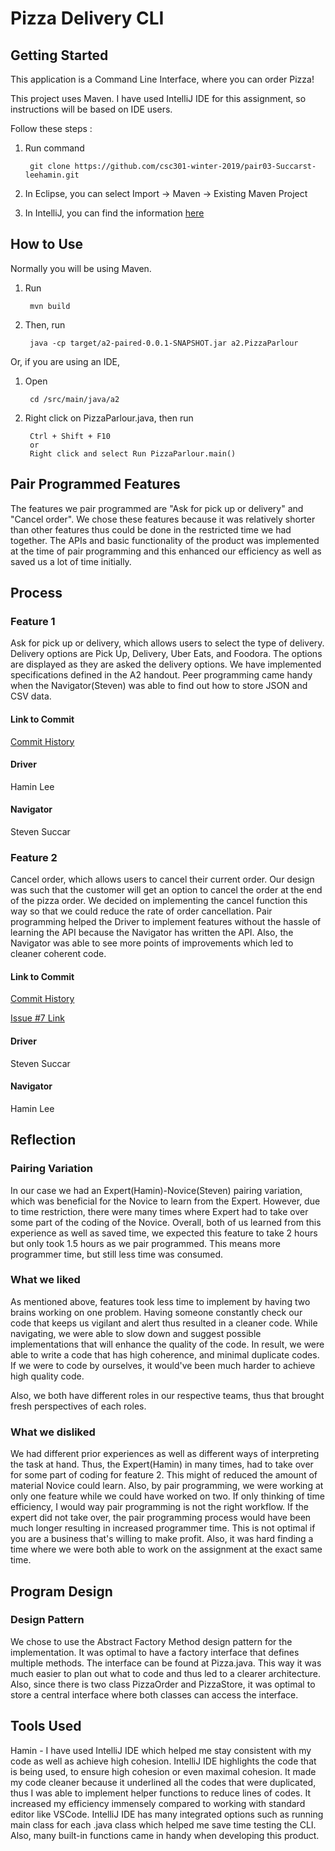 # Pizza Delivery CLI

## Getting Started

This application is a Command Line Interface, where you can order Pizza!

This project uses Maven. I have used IntelliJ IDE for this assignment, so instructions will be based on IDE users.

Follow these steps :

1) Run command
        
        git clone https://github.com/csc301-winter-2019/pair03-Succarst-leehamin.git

2) In Eclipse, you can select  Import -> Maven -> Existing Maven Project

3) In IntelliJ, you can find the information [here](https://www.jetbrains.com/help/idea/maven-support.html)

## How to Use
Normally you will be using Maven.

1) Run 

        mvn build

2) Then, run

        java -cp target/a2-paired-0.0.1-SNAPSHOT.jar a2.PizzaParlour
        
Or, if you are using an IDE,

1) Open

        cd /src/main/java/a2
        
2) Right click on PizzaParlour.java, then run

        Ctrl + Shift + F10
        or
        Right click and select Run PizzaParlour.main()



## Pair Programmed Features
The features we pair programmed are "Ask for pick up or delivery" and "Cancel order". We chose these features because 
it was relatively shorter than other features thus could be done in the restricted time we had together. The APIs and basic
functionality of the product was implemented at the time of pair programming and this enhanced our efficiency as well as saved 
us a lot of time initially. 

## Process

### Feature 1
Ask for pick up or delivery, which allows users to select the type of delivery. Delivery options are Pick Up, Delivery, Uber
Eats, and Foodora. The options are displayed as they are asked the delivery options. We have implemented specifications 
defined in the A2 handout. Peer programming came handy when the Navigator(Steven) was able to find out how to store JSON
and CSV data. 

#### Link to Commit
[Commit History](https://github.com/csc301-winter-2019/pair03-Succarst-leehamin/commit/fbabb395c14c965e75bab95d1d58ced554225e4d
)
#### Driver 
Hamin Lee

#### Navigator
Steven Succar

### Feature 2
Cancel order, which allows users to cancel their current order. Our design was such that the customer will get an option
to cancel the order at the end of the pizza order. We decided on implementing the cancel function this way so that we could 
reduce the rate of order cancellation. Pair programming helped the Driver to implement features without the hassle of learning
the API because the Navigator has written the API. Also, the Navigator was able to see more points of improvements which 
led to cleaner coherent code.

#### Link to Commit
[Commit History](https://github.com/csc301-winter-2019/pair03-Succarst-leehamin/commit/fa1642e614a27bfe0e302f69fcbbc7da731c101d
)

[Issue #7 Link](https://github.com/csc301-winter-2019/pair03-Succarst-leehamin/issues/7)

#### Driver 
Steven Succar

#### Navigator
Hamin Lee

## Reflection
### Pairing Variation
In our case we had an Expert(Hamin)-Novice(Steven) pairing variation, which was beneficial for the Novice to learn from the
Expert. However, due to time restriction, there were many times where Expert had to take over some part of the coding of 
the Novice. Overall, both of us learned from this experience as well as saved time, we expected this feature to take 2 hours
but only took 1.5 hours as we pair programmed. This means more programmer time, but still less time was consumed.

### What we liked
As mentioned above, features took less time to implement by having two brains working on one problem.
Having someone constantly check our code that keeps us vigilant and alert thus resulted in a cleaner code. While navigating,
we were able to slow down and suggest possible implementations that will enhance the quality of the code. In result,
we were able to write a code that has high coherence, and minimal duplicate codes. If we were to code by ourselves,
it would've been much harder to achieve high quality code. 

Also, we both have different roles in our respective teams, thus that brought fresh perspectives of each roles.

### What we disliked
We had different prior experiences as well as different ways of interpreting the task at hand. Thus, the Expert(Hamin) in
many times, had to take over for some part of coding for feature 2. This might of reduced the amount of material Novice could
learn. Also, by pair programming, we were working at only one feature while we could have worked on two. If only thinking of
time efficiency, I would way pair programming is not the right workflow. If the expert did not take over, the pair programming
process would have been much longer resulting in increased programmer time. This is not optimal if you are a business that's
willing to make profit.
Also, it was hard finding a time where we were both able to work on the assignment at the exact same time.



## Program Design
### Design Pattern
We chose to use the Abstract Factory Method design pattern for the implementation. 
It was optimal to have a factory interface that defines multiple methods. 
The interface can be found at Pizza.java. 
This way it was much easier to plan out what to code and thus led to a clearer architecture. 
Also, since there is two class PizzaOrder and PizzaStore, 
it was optimal to store a central interface where both classes can access the interface. 


## Tools Used
Hamin - I have used IntelliJ IDE which helped me stay consistent with my code as well as achieve high cohesion.
IntelliJ IDE highlights the code that is being used, to ensure high cohesion or even maximal cohesion.
It made my code cleaner because it underlined all the codes that were duplicated, thus I was able to implement helper functions
to reduce lines of codes.
It increased my efficiency immensely compared to working with standard editor like VSCode. 
IntelliJ IDE has many integrated options such as running main class for each .java class which helped me save time testing the CLI. 
Also, many built-in functions came in handy when developing this product.




